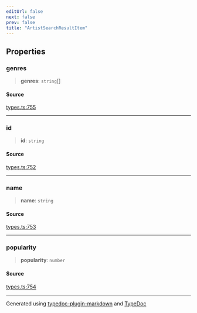 ```yaml
---
editUrl: false
next: false
prev: false
title: "ArtistSearchResultItem"
---
```


## Properties

### genres

> **genres**: `string`[]

#### Source

[types.ts:755](https://github.com/fostertheweb/spotify-web-sdk/blob/8d95f4b/src/types.ts#L755)

***

### id

> **id**: `string`

#### Source

[types.ts:752](https://github.com/fostertheweb/spotify-web-sdk/blob/8d95f4b/src/types.ts#L752)

***

### name

> **name**: `string`

#### Source

[types.ts:753](https://github.com/fostertheweb/spotify-web-sdk/blob/8d95f4b/src/types.ts#L753)

***

### popularity

> **popularity**: `number`

#### Source

[types.ts:754](https://github.com/fostertheweb/spotify-web-sdk/blob/8d95f4b/src/types.ts#L754)

***

Generated using [typedoc-plugin-markdown](https://www.npmjs.com/package/typedoc-plugin-markdown) and [TypeDoc](https://typedoc.org/)

